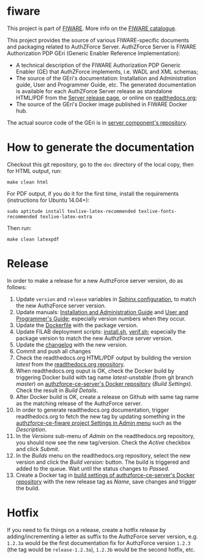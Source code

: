 # fiware
This project is part of [FIWARE](https://www.fiware.org). More info on the [FIWARE catalogue](http://catalogue.fiware.org/enablers/authorization-pdp-authzforce).

This project provides the source of various FIWARE-specific documents and packaging related to AuthZForce Server. AuthZForce Server is FIWARE Authorization PDP GEri (Generic Enabler Reference Implementation):
- A technical description of the FIWARE Authorization PDP Generic Enabler (GE) that AuthZForce implements, i.e. WADL and XML schemas;
- The source of the GEri's documentation: Installation and Administration guide, User and Programmer Guide, etc. The generated documentation is available for each AuthZForce Server release as standalone HTML/PDF from the [Server release page](https://github.com/authzforce/server/releases), or online on [readthedocs.org](http://readthedocs.org/projects/authzforce-ce-fiware/versions/);
- The source of the GEri's Docker image published in FIWARE Docker hub.

The actual source code of the GEri is in [server component's repository](https://github.com/authzforce/server).

# How to generate the documentation
Checkout this git repository, go to the `doc` directory of the local copy, then
for HTML output, run: 

 ```shell
 make clean html
 ```

For PDF output, if you do it for the first time, install the requirements (instructions for Ubuntu 14.04+):
 ```shell
 sudo aptitude install texlive-latex-recommended texlive-fonts-recommended texlive-latex-extra
 ```
Then run:

```shell
make clean latexpdf
```

# Release

In order to make a release for a new AuthzForce server version, do as follows:

1. Update `version` and `release` variables in [Sphinx configuration](doc/conf.py), to match the new AuthzForce server version.
1. Update manuals: [Installation and Administration Guide](doc/InstallationAndAdministrationGuide.rst) and [User and Programmer's Guide](doc/UserAndProgrammersGuide.rst); especially version numbers when they occur.
1. Update the [Dockerfile](docker/Dockerfile) with the package version.
1. Update FILAB deployment scripts: [install.sh](filab.deploy/install.sh), [verif.sh](filab.deploy/verif.sh); especially the package version to match the new AuthzForce server version.
1. Update the [changelog](CHANGELOG.md) with the new version.
1. Commit and push all changes
1. Check the readthedocs.org HTML/PDF output by building the version *latest* from the [readthedocs.org repository](https://readthedocs.org/projects/authzforce-ce-fiware/builds/).
1. When readthedocs.org ouput is OK, check the Docker build by triggering Docker build with tag name *latest-unstable* (from git branch *master*) on [authzforce-ce-server's Docker repository](https://hub.docker.com/r/fiware/authzforce-ce-server/) (*Build Settings*). Check the result in *Build Details*.
1. After Docker build is OK, create a release on Github with same tag name as the matching release of the AuthzForce server.
1. In order to generate readthedocs.org documentation, trigger readthedocs.org to fetch the new tag by updating something in the [authzforce-ce-fiware project Settings in Admin menu](https://readthedocs.org/dashboard/authzforce-ce-fiware/edit/) such as the *Description*. 
1. In the *Versions* sub-menu of *Admin* on the readthedocs.org repository, you should now see the new tag/version. Check the *Active* checkbox and click *Submit*.
1. In the *Builds* menu on the readthedocs.org repository, select the new version and click the *Build version:* button. The build is triggered and added to the queue. Wait until the status changes to *Passed*. 
1. Create a Docker tag in [build settings of authzforce-ce-server's Docker repository](https://hub.docker.com/r/fiware/authzforce-ce-server/) with the new release tag as *Name*, save changes and trigger the build.


# Hotfix
If you need to fix things on a release, create a hotfix release by adding/incrementing a letter as suffix to the AuthzForce server version, e.g. `1.2.3a` would be the first documentation fix for AuthzForce version `1.2.3` (the tag would be `release-1.2.3a`), `1.2.3b` would be the second hotfix, etc.
